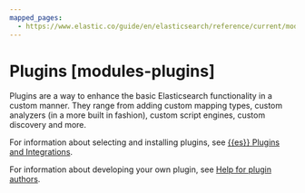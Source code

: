 ```yaml
---
mapped_pages:
  - https://www.elastic.co/guide/en/elasticsearch/reference/current/modules-plugins.html
---
```


# Plugins [modules-plugins]

Plugins are a way to enhance the basic Elasticsearch functionality in a custom manner. They range from adding custom mapping types, custom analyzers (in a more built in fashion), custom script engines, custom discovery and more.

For information about selecting and installing plugins, see [{{es}} Plugins and Integrations](elasticsearch://docs/reference/elasticsearch-plugins/index.md).

For information about developing your own plugin, see [Help for plugin authors](elasticsearch://docs/extend/create-elasticsearch-plugins/index.md).

